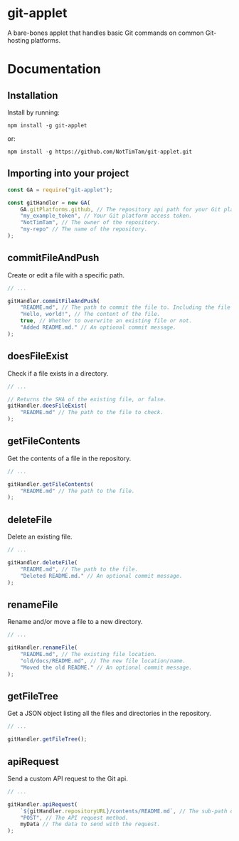 # git-applet

A bare-bones applet that handles basic Git commands on common Git-hosting platforms.

# Documentation

## Installation

Install by running:

```terminal
npm install -g git-applet
```

or:

```terminal
npm install -g https://github.com/NotTimTam/git-applet.git
```

## Importing into your project

```js
const GA = require("git-applet");

const gitHandler = new GA(
	GA.gitPlatforms.github, // The repository api path for your Git platform. Common ones are stored under GA.gitPlatforms.
	"my_example_token", // Your Git platform access token.
	"NotTimTam", // The owner of the repository.
	"my-repo" // The name of the repository.
);
```

## commitFileAndPush

Create or edit a file with a specific path.

```js
// ...

gitHandler.commitFileAndPush(
	"README.md", // The path to commit the file to. Including the file's name and file extension.
	"Hello, world!", // The content of the file.
	true, // Whether to overwrite an existing file or not.
	"Added README.md." // An optional commit message.
);
```

## doesFileExist

Check if a file exists in a directory.

```js
// ...

// Returns the SHA of the existing file, or false.
gitHandler.doesFileExist(
	"README.md" // The path to the file to check.
);
```

## getFileContents

Get the contents of a file in the repository.

```js
// ...

gitHandler.getFileContents(
	"README.md" // The path to the file.
);
```

## deleteFile

Delete an existing file.

```js
// ...

gitHandler.deleteFile(
	"README.md", // The path to the file.
	"Deleted README.md." // An optional commit message.
);
```

## renameFile

Rename and/or move a file to a new directory.

```js
// ...

gitHandler.renameFile(
	"README.md", // The existing file location.
	"old/docs/README.md", // The new file location/name.
	"Moved the old README." // An optional commit message.
);
```

## getFileTree

Get a JSON object listing all the files and directories in the repository.

```js
// ...

gitHandler.getFileTree();
```

## apiRequest

Send a custom API request to the Git api.

```js
// ...

gitHandler.apiRequest(
	`${gitHandler.repositoryURL}/contents/README.md`, // The sub-path of the repo API url.
	"POST", // The API request method.
	myData // The data to send with the request.
);
```
